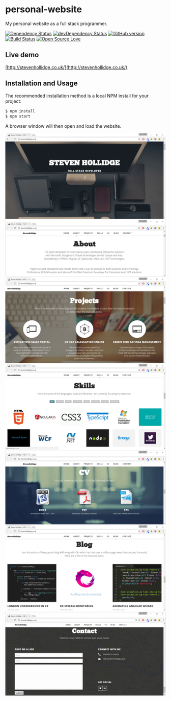 # personal-website

My personal website as a full stack programmer.

[![Dependency Status](https://david-dm.org/stevenh77/personal-website.svg)](https://david-dm.org/stevenh77/personal-website)
[![devDependency Status](https://david-dm.org/stevenh77/personal-website/dev-status.svg)](https://david-dm.org/stevenh77/personal-website#info=devDependencies)
[![GitHub version](https://badge.fury.io/gh/stevenh77%2Fpersonal-website.svg)](https://badge.fury.io/gh/stevenh77%2Fpersonal-website)
[![Build Status](https://travis-ci.org/stevenh77/personal-website.svg?branch=master)](https://travis-ci.org/stevenh77/personal-website)
[![Open Source Love](https://badges.frapsoft.com/os/mit/mit.svg?v=102)](https://github.com/ellerbrock/open-source-badge/)

## Live demo
[http://stevenhollidge.co.uk/](http://stevenhollidge.co.uk/)

## Installation and Usage

The recommended installation method is a local NPM install for your project:

```bash
$ npm install
$ npm start
```

A browser window will then open and load the website.

![Personal website homepage](https://github.com/stevenh77/personal-website/raw/master/src/assets/images/homepage.png "Personal website homepage")
![Personal website about](https://github.com/stevenh77/personal-website/raw/master/src/assets/images/about.png "Personal website about")
![Personal website projects](https://github.com/stevenh77/personal-website/raw/master/src/assets/images/projects.png "Personal website projects")
![Personal website skills](https://github.com/stevenh77/personal-website/raw/master/src/assets/images/skills.png "Personal website skills")
![Personal website cv](https://github.com/stevenh77/personal-website/raw/master/src/assets/images/cv.png "Personal website cv")
![Personal website blog](https://github.com/stevenh77/personal-website/raw/master/src/assets/images/blog.png "Personal website blog")
![Personal website contact](https://github.com/stevenh77/personal-website/raw/master/src/assets/images/contact.png "Personal website contact")
